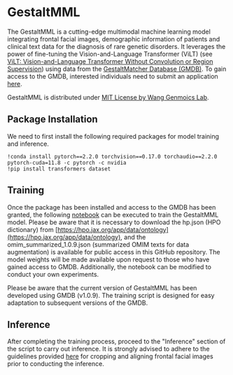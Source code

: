 # GestaltMML
The GestaltMML is a cutting-edge multimodal machine learning model integrating frontal facial images, demographic information of patients and clinical text data for the diagnosis of rare genetic disorders. It leverages the power of fine-tuning the Vision-and-Language Transformer (ViLT) (see [ViLT: Vision-and-Language Transformer Without Convolution or Region Supervision](https://arxiv.org/abs/2102.03334)) using data from the [GestaltMatcher Database (GMDB)](https://db.gestaltmatcher.org). To gain access to the GMDB, interested individuals need to submit an application [here](https://db.gestaltmatcher.org/documents).

GestaltMML is distributed under [MIT License by Wang Genmoics Lab](https://wglab.mit-license.org).

## Package Installation
We need to first install the following required packages for model training and inference.
```
!conda install pytorch==2.2.0 torchvision==0.17.0 torchaudio==2.2.0 pytorch-cuda=11.8 -c pytorch -c nvidia
!pip install transformers dataset
```
## Training
Once the package has been installed and access to the GMDB has been granted, the following [notebook](https://github.com/WGLab/GestaltMML/blob/main/GestaltMML_v1.0.9.ipynb) can be executed to train the GestaltMML model. Please be aware that it is necessary to download the hp.json (HPO dictionary) from [https://hpo.jax.org/app/data/ontology](https://hpo.jax.org/app/data/ontology), and the omim_summarized_1.0.9.json (summarized OMIM texts for data augmentation) is available for public access in this GitHub repository. The model weights will be made available upon request to those who have gained access to GMDB. Additionally, the notebook can be modified to conduct your own experiments.

Please be aware that the current version of GestaltMML has been developed using GMDB (v1.0.9). The training script is designed for easy adaptation to subsequent versions of the GMDB.

## Inference
After completing the training process, proceed to the "Inference" section of the script to carry out inference. It is strongly advised to adhere to the guidelines provided [here](https://github.com/igsb/GestaltMatcher-Arc/tree/service?tab=readme-ov-file#crop-and-align-faces) for cropping and aligning frontal facial images prior to conducting the inference.
